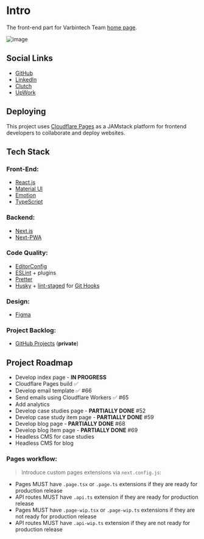 # Intro

The front-end part for Varbintech Team [home page](https://varbintech.com/).

![image](https://res.cloudinary.com/dlxpwfaic/image/upload/v1680439761/varbintech/varbintech-join-the-club_qypktu.jpg)

## Social Links

- [GitHub](https://github.com/Varbintech)
- [LinkedIn](https://www.linkedin.com/company/varbintech/)
- [Clutch](https://clutch.co/profile/varbintech#summary)
- [UpWork](https://www.upwork.com/ag/varbintech/)

## Deploying

This project uses [Cloudflare Pages](https://pages.cloudflare.com/) as a JAMstack platform for frontend developers to collaborate and deploy websites.

## Tech Stack

### Front-End:

- [React.js](https://react.dev/)
- [Material UI](https://mui.com/)
- [Emotion](https://emotion.sh/)
- [TypeScript](https://www.typescriptlang.org/)

### Backend:

- [Next.js](https://nextjs.org/)
- [Next-PWA](https://github.com/shadowwalker/next-pwa/)

### Code Quality:

- [EditorConfig](https://editorconfig.org/)
- [ESLint](https://eslint.org/) + plugins
- [Pretter](https://prettier.io/)
- [Husky](https://typicode.github.io/husky) + [lint-staged](https://github.com/okonet/lint-staged) for [Git Hooks](https://git-scm.com/book/en/v2/Customizing-Git-Git-Hooks)

### Design:

- [Figma](https://www.figma.com/)

### Project Backlog:

- [GitHub Projects](https://github.com/orgs/Varbintech/projects/4) (**private**)

## Project Roadmap

- Develop index page - **IN PROGRESS**
- Cloudflare Pages build ✅
- Develop email template ✅ #66
- Send emails using Cloudflare Workers ✅ #65
- Add analytics
- Develop case studies page - **PARTIALLY DONE** #52
- Develop case study item page - **PARTIALLY DONE** #59
- Develop blog page - **PARTIALLY DONE** #68
- Develop blog Item page - **PARTIALLY DONE** #69
- Headless CMS for case studies
- Headless CMS for blog

### Pages workflow:

> Introduce custom pages extensions via `next.config.js`:

- Pages MUST have `.page.tsx` or `.page.ts` extensions if they are ready for production release
- API routes MUST have `.api.ts` extension if they are ready for production release
- Pages MUST have `.page-wip.tsx` or `.page-wip.ts` extensions if they are not ready for production release
- API routes MUST have `.api-wip.ts` extension if they are not ready for production release
